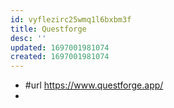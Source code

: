 ```yaml
---
id: vyflezirc25wmq1l6bxbm3f
title: Questforge
desc: ''
updated: 1697001981074
created: 1697001981074
---
```


- #url https://www.questforge.app/
- 